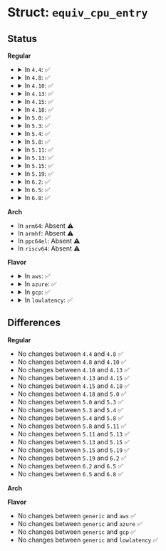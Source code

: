# Struct: <code>equiv_cpu_entry</code>

## Status
<b>Regular</b>
<ul>
<li>
<details>
<summary>In <code>4.4</code>: ✅</summary>

```c
struct equiv_cpu_entry {
    u32 installed_cpu;
    u32 fixed_errata_mask;
    u32 fixed_errata_compare;
    u16 equiv_cpu;
    u16 res;
};
```
</details>
</li>
<li>
<details>
<summary>In <code>4.8</code>: ✅</summary>

```c
struct equiv_cpu_entry {
    u32 installed_cpu;
    u32 fixed_errata_mask;
    u32 fixed_errata_compare;
    u16 equiv_cpu;
    u16 res;
};
```
</details>
</li>
<li>
<details>
<summary>In <code>4.10</code>: ✅</summary>

```c
struct equiv_cpu_entry {
    u32 installed_cpu;
    u32 fixed_errata_mask;
    u32 fixed_errata_compare;
    u16 equiv_cpu;
    u16 res;
};
```
</details>
</li>
<li>
<details>
<summary>In <code>4.13</code>: ✅</summary>

```c
struct equiv_cpu_entry {
    u32 installed_cpu;
    u32 fixed_errata_mask;
    u32 fixed_errata_compare;
    u16 equiv_cpu;
    u16 res;
};
```
</details>
</li>
<li>
<details>
<summary>In <code>4.15</code>: ✅</summary>

```c
struct equiv_cpu_entry {
    u32 installed_cpu;
    u32 fixed_errata_mask;
    u32 fixed_errata_compare;
    u16 equiv_cpu;
    u16 res;
};
```
</details>
</li>
<li>
<details>
<summary>In <code>4.18</code>: ✅</summary>

```c
struct equiv_cpu_entry {
    u32 installed_cpu;
    u32 fixed_errata_mask;
    u32 fixed_errata_compare;
    u16 equiv_cpu;
    u16 res;
};
```
</details>
</li>
<li>
<details>
<summary>In <code>5.0</code>: ✅</summary>

```c
struct equiv_cpu_entry {
    u32 installed_cpu;
    u32 fixed_errata_mask;
    u32 fixed_errata_compare;
    u16 equiv_cpu;
    u16 res;
};
```
</details>
</li>
<li>
<details>
<summary>In <code>5.3</code>: ✅</summary>

```c
struct equiv_cpu_entry {
    u32 installed_cpu;
    u32 fixed_errata_mask;
    u32 fixed_errata_compare;
    u16 equiv_cpu;
    u16 res;
};
```
</details>
</li>
<li>
<details>
<summary>In <code>5.4</code>: ✅</summary>

```c
struct equiv_cpu_entry {
    u32 installed_cpu;
    u32 fixed_errata_mask;
    u32 fixed_errata_compare;
    u16 equiv_cpu;
    u16 res;
};
```
</details>
</li>
<li>
<details>
<summary>In <code>5.8</code>: ✅</summary>

```c
struct equiv_cpu_entry {
    u32 installed_cpu;
    u32 fixed_errata_mask;
    u32 fixed_errata_compare;
    u16 equiv_cpu;
    u16 res;
};
```
</details>
</li>
<li>
<details>
<summary>In <code>5.11</code>: ✅</summary>

```c
struct equiv_cpu_entry {
    u32 installed_cpu;
    u32 fixed_errata_mask;
    u32 fixed_errata_compare;
    u16 equiv_cpu;
    u16 res;
};
```
</details>
</li>
<li>
<details>
<summary>In <code>5.13</code>: ✅</summary>

```c
struct equiv_cpu_entry {
    u32 installed_cpu;
    u32 fixed_errata_mask;
    u32 fixed_errata_compare;
    u16 equiv_cpu;
    u16 res;
};
```
</details>
</li>
<li>
<details>
<summary>In <code>5.15</code>: ✅</summary>

```c
struct equiv_cpu_entry {
    u32 installed_cpu;
    u32 fixed_errata_mask;
    u32 fixed_errata_compare;
    u16 equiv_cpu;
    u16 res;
};
```
</details>
</li>
<li>
<details>
<summary>In <code>5.19</code>: ✅</summary>

```c
struct equiv_cpu_entry {
    u32 installed_cpu;
    u32 fixed_errata_mask;
    u32 fixed_errata_compare;
    u16 equiv_cpu;
    u16 res;
};
```
</details>
</li>
<li>
<details>
<summary>In <code>6.2</code>: ✅</summary>

```c
struct equiv_cpu_entry {
    u32 installed_cpu;
    u32 fixed_errata_mask;
    u32 fixed_errata_compare;
    u16 equiv_cpu;
    u16 res;
};
```
</details>
</li>
<li>
<details>
<summary>In <code>6.5</code>: ✅</summary>

```c
struct equiv_cpu_entry {
    u32 installed_cpu;
    u32 fixed_errata_mask;
    u32 fixed_errata_compare;
    u16 equiv_cpu;
    u16 res;
};
```
</details>
</li>
<li>
<details>
<summary>In <code>6.8</code>: ✅</summary>

```c
struct equiv_cpu_entry {
    u32 installed_cpu;
    u32 fixed_errata_mask;
    u32 fixed_errata_compare;
    u16 equiv_cpu;
    u16 res;
};
```
</details>
</li>
</ul>
<b>Arch</b>
<ul>
<li>
In <code>arm64</code>: Absent ⚠️
</li>
<li>
In <code>armhf</code>: Absent ⚠️
</li>
<li>
In <code>ppc64el</code>: Absent ⚠️
</li>
<li>
In <code>riscv64</code>: Absent ⚠️
</li>
</ul>
<b>Flavor</b>
<ul>
<li>
<details>
<summary>In <code>aws</code>: ✅</summary>

```c
struct equiv_cpu_entry {
    u32 installed_cpu;
    u32 fixed_errata_mask;
    u32 fixed_errata_compare;
    u16 equiv_cpu;
    u16 res;
};
```
</details>
</li>
<li>
<details>
<summary>In <code>azure</code>: ✅</summary>

```c
struct equiv_cpu_entry {
    u32 installed_cpu;
    u32 fixed_errata_mask;
    u32 fixed_errata_compare;
    u16 equiv_cpu;
    u16 res;
};
```
</details>
</li>
<li>
<details>
<summary>In <code>gcp</code>: ✅</summary>

```c
struct equiv_cpu_entry {
    u32 installed_cpu;
    u32 fixed_errata_mask;
    u32 fixed_errata_compare;
    u16 equiv_cpu;
    u16 res;
};
```
</details>
</li>
<li>
<details>
<summary>In <code>lowlatency</code>: ✅</summary>

```c
struct equiv_cpu_entry {
    u32 installed_cpu;
    u32 fixed_errata_mask;
    u32 fixed_errata_compare;
    u16 equiv_cpu;
    u16 res;
};
```
</details>
</li>
</ul>

## Differences
<b>Regular</b>
<ul>
<li>
No changes between <code>4.4</code> and <code>4.8</code> ✅
</li>
<li>
No changes between <code>4.8</code> and <code>4.10</code> ✅
</li>
<li>
No changes between <code>4.10</code> and <code>4.13</code> ✅
</li>
<li>
No changes between <code>4.13</code> and <code>4.15</code> ✅
</li>
<li>
No changes between <code>4.15</code> and <code>4.18</code> ✅
</li>
<li>
No changes between <code>4.18</code> and <code>5.0</code> ✅
</li>
<li>
No changes between <code>5.0</code> and <code>5.3</code> ✅
</li>
<li>
No changes between <code>5.3</code> and <code>5.4</code> ✅
</li>
<li>
No changes between <code>5.4</code> and <code>5.8</code> ✅
</li>
<li>
No changes between <code>5.8</code> and <code>5.11</code> ✅
</li>
<li>
No changes between <code>5.11</code> and <code>5.13</code> ✅
</li>
<li>
No changes between <code>5.13</code> and <code>5.15</code> ✅
</li>
<li>
No changes between <code>5.15</code> and <code>5.19</code> ✅
</li>
<li>
No changes between <code>5.19</code> and <code>6.2</code> ✅
</li>
<li>
No changes between <code>6.2</code> and <code>6.5</code> ✅
</li>
<li>
No changes between <code>6.5</code> and <code>6.8</code> ✅
</li>
</ul>
<b>Arch</b>
<ul>
</ul>
<b>Flavor</b>
<ul>
<li>
No changes between <code>generic</code> and <code>aws</code> ✅
</li>
<li>
No changes between <code>generic</code> and <code>azure</code> ✅
</li>
<li>
No changes between <code>generic</code> and <code>gcp</code> ✅
</li>
<li>
No changes between <code>generic</code> and <code>lowlatency</code> ✅
</li>
</ul>
